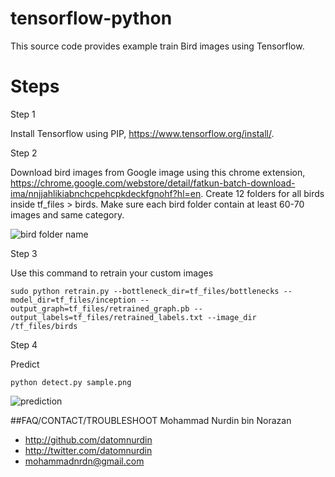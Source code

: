 # tensorflow-python
This source code provides example train Bird images using Tensorflow.

# Steps

Step 1

Install Tensorflow using PIP, https://www.tensorflow.org/install/.

Step 2

Download bird images from Google image using this chrome extension, https://chrome.google.com/webstore/detail/fatkun-batch-download-ima/nnjjahlikiabnchcpehcpkdeckfgnohf?hl=en. Create 12 folders for all birds inside tf_files > birds. Make sure each bird folder contain at least 60-70 images and same category. 

![bird folder name](https://github.com/datomnurdin/tensorflow-python/blob/master/images/image_1.png "bird folder name")

Step 3

Use this command to retrain your custom images

```
sudo python retrain.py --bottleneck_dir=tf_files/bottlenecks --model_dir=tf_files/inception --output_graph=tf_files/retrained_graph.pb --output_labels=tf_files/retrained_labels.txt --image_dir /tf_files/birds
```

Step 4

Predict

```
python detect.py sample.png
```

![prediction](https://github.com/datomnurdin/tensorflow-python/blob/master/images/image_2.png "prediction")

##FAQ/CONTACT/TROUBLESHOOT
Mohammad Nurdin bin Norazan

- http://github.com/datomnurdin
- http://twitter.com/datomnurdin
- mohammadnrdn@gmail.com
